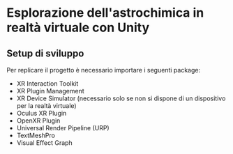 # Esplorazione dell'astrochimica in realtà virtuale con Unity
## Setup di sviluppo
Per replicare il progetto è necessario importare i seguenti package:
  - XR Interaction Toolkit
  - XR Plugin Management
  - XR Device Simulator (necessario solo se non si dispone di un dispositivo per la realtà virtuale)
  - Oculus XR Plugin
  - OpenXR Plugin
  - Universal Render Pipeline (URP)
  - TextMeshPro
  - Visual Effect Graph
